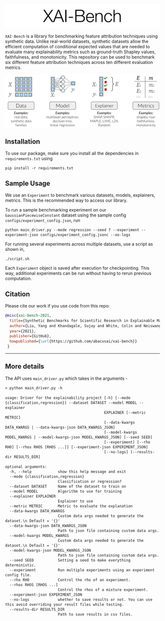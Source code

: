 <p align="center"><img src="img/banner.svg" width=700 /></p>

`XAI-Bench` is a library for benchmarking feature attribution techniques using synthetic data. Unlike real-world datasets, synthetic datasets allow the efficient computation of conditional expected values that are needed to evaluate many explainability metrics such as ground-truth Shapley values, faithfulness, and monotonicity. This repository can be used to benchmark six different feature attribution techniques across ten different evaluation metrics.

<p align="center"><img src="img/overview_figure.svg" width=700 /></p>


## Installation

To use our package, make sure you install all the dependencies in `requirements.txt` using 
```
pip install -r requirements.txt
```

## Sample Usage

We use an `Experiment` to benchmark various datasets, models, explainers, metrics. This is the recommended way to access our library.

To run a sample benchmarking experiment on our `GaussianPiecewiseConstant` dataset using the sample config `configs/experiment_config.json`, run
```
python main_driver.py --mode regression --seed 7 --experiment --experiment-json configs/experiment_config.jsonc --no-logs
```
For running several experiments across multiple datasets, use a script as shown in,
```
./script.sh
```
Each `Experiment` object is saved after execution for checkpointing. This way, additional experiments can be run without having to rerun previous computation.

## Citation 
Please cite our work if you use code from this repo:
```bibtex
@misc{xai-bench-2021, 
  title={Synthetic Benchmarks for Scientific Research in Explainable Machine Learning}, 
  author={Liu, Yang and Khandagale, Sujay and White, Colin and Neiswanger, Willie}, 
  year={2021}, 
  publisher={GitHub}, 
  howpublished={\url{https://github.com/abacusai/xai-bench}}
 }
 ```

---
## More details

The API uses `main_driver.py` which takes in the arguments - 

```
> python main_driver.py -h

usage: Driver for the explainability project [-h] [--mode {classification,regression}] --dataset DATASET --model MODEL --explainer
                                             EXPLAINER [--metric METRIC]
                                             [--data-kwargs DATA_KWARGS | --data-kwargs-json DATA_KWARGS_JSON]
                                             [--model-kwargs MODEL_KWARGS | --model-kwargs-json MODEL_KWARGS_JSON] [--seed SEED]
                                             [--experiment] [--rho RHO] [--rhos RHOS [RHOS ...]] [--experiment-json EXPERIMENT_JSON]
                                             [--no-logs] [--results-dir RESULTS_DIR]

optional arguments:
  -h, --help            show this help message and exit
  --mode {classification,regression}
                        Classification or regression?
  --dataset DATASET     Name of the dataset to train on
  --model MODEL         Algorithm to use for training
  --explainer EXPLAINER
                        Explainer to use
  --metric METRIC       Metric to evaluate the explanation
  --data-kwargs DATA_KWARGS
                        Custom data args needed to generate the dataset.\n Default = '{}'
  --data-kwargs-json DATA_KWARGS_JSON
                        Path to json file containing custom data args.
  --model-kwargs MODEL_KWARGS
                        Custom data args needed to generate the dataset.\n Default = '{}'
  --model-kwargs-json MODEL_KWARGS_JSON
                        Path to json file containing custom data args.
  --seed SEED           Setting a seed to make everything deterministic.
  --experiment          Run multiple experiments using an experiment config file.
  --rho RHO             Control the rho of an experiment.
  --rhos RHOS [RHOS ...]
                        Control the rhos of a mixture experiment.
  --experiment-json EXPERIMENT_JSON
  --no-logs             whether to save results or not. You can use this avoid overriding your result files while testing.
  --results-dir RESULTS_DIR
                        Path to save results in csv files.
```